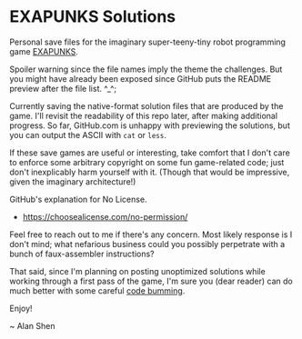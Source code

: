 EXAPUNKS Solutions
==================

Personal save files for the imaginary super-teeny-tiny robot programming game [EXAPUNKS](http://www.zachtronics.com/exapunks/).

Spoiler warning since the file names imply the theme the challenges.
But you might have already been exposed since GitHub puts the README preview after the file list. ^_^;

Currently saving the native-format solution files that are produced by the game.
I'll revisit the readability of this repo later, after making additional progress.
So far, GitHub.com is unhappy with previewing the solutions, but you can output the ASCII with `cat` or `less`.

If these save games are useful or interesting,
take comfort that I don't care to enforce some arbitrary copyright on some fun game-related code;
just don't inexplicably harm yourself with it. (Though that would be impressive, given the imaginary architecture!)

GitHub's explanation for No License.
* https://choosealicense.com/no-permission/

Feel free to reach out to me if there's any concern.
Most likely response is I don't mind; what nefarious business could you possibly perpetrate with a bunch of faux-assembler instructions?

That said, since I'm planning on posting unoptimized solutions while working through a first pass of the game, I'm sure you (dear reader) can do much better with some careful [code bumming](http://www.jargon.net/jargonfile/b/bum.html).

Enjoy!

~ Alan Shen
